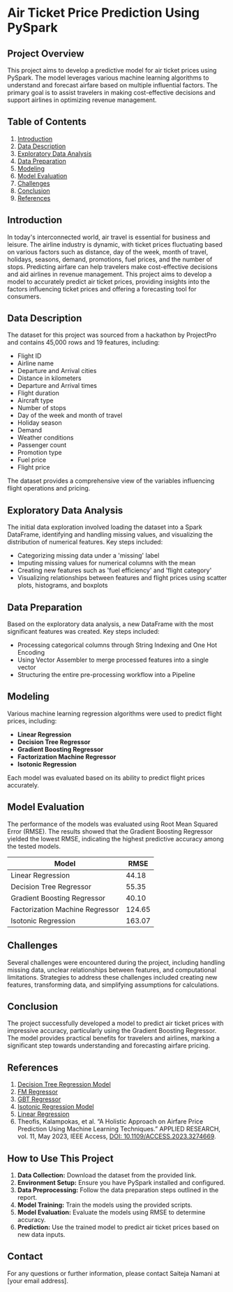# Air Ticket Price Prediction Using PySpark

## Project Overview

This project aims to develop a predictive model for air ticket prices using PySpark. The model leverages various machine learning algorithms to understand and forecast airfare based on multiple influential factors. The primary goal is to assist travelers in making cost-effective decisions and support airlines in optimizing revenue management.

## Table of Contents

1. [Introduction](#introduction)
2. [Data Description](#data-description)
3. [Exploratory Data Analysis](#exploratory-data-analysis)
4. [Data Preparation](#data-preparation)
5. [Modeling](#modeling)
6. [Model Evaluation](#model-evaluation)
7. [Challenges](#challenges)
8. [Conclusion](#conclusion)
9. [References](#references)

## Introduction

In today's interconnected world, air travel is essential for business and leisure. The airline industry is dynamic, with ticket prices fluctuating based on various factors such as distance, day of the week, month of travel, holidays, seasons, demand, promotions, fuel prices, and the number of stops. Predicting airfare can help travelers make cost-effective decisions and aid airlines in revenue management. This project aims to develop a model to accurately predict air ticket prices, providing insights into the factors influencing ticket prices and offering a forecasting tool for consumers.

## Data Description

The dataset for this project was sourced from a hackathon by ProjectPro and contains 45,000 rows and 19 features, including:
- Flight ID
- Airline name
- Departure and Arrival cities
- Distance in kilometers
- Departure and Arrival times
- Flight duration
- Aircraft type
- Number of stops
- Day of the week and month of travel
- Holiday season
- Demand
- Weather conditions
- Passenger count
- Promotion type
- Fuel price
- Flight price

The dataset provides a comprehensive view of the variables influencing flight operations and pricing.

## Exploratory Data Analysis

The initial data exploration involved loading the dataset into a Spark DataFrame, identifying and handling missing values, and visualizing the distribution of numerical features. Key steps included:
- Categorizing missing data under a 'missing' label
- Imputing missing values for numerical columns with the mean
- Creating new features such as 'fuel efficiency' and 'flight category'
- Visualizing relationships between features and flight prices using scatter plots, histograms, and boxplots

## Data Preparation

Based on the exploratory data analysis, a new DataFrame with the most significant features was created. Key steps included:
- Processing categorical columns through String Indexing and One Hot Encoding
- Using Vector Assembler to merge processed features into a single vector
- Structuring the entire pre-processing workflow into a Pipeline

## Modeling

Various machine learning regression algorithms were used to predict flight prices, including:
- **Linear Regression**
- **Decision Tree Regressor**
- **Gradient Boosting Regressor**
- **Factorization Machine Regressor**
- **Isotonic Regression**

Each model was evaluated based on its ability to predict flight prices accurately.

## Model Evaluation

The performance of the models was evaluated using Root Mean Squared Error (RMSE). The results showed that the Gradient Boosting Regressor yielded the lowest RMSE, indicating the highest predictive accuracy among the tested models.

| Model                        | RMSE           |
|------------------------------|----------------|
| Linear Regression            | 44.18          |
| Decision Tree Regressor      | 55.35          |
| Gradient Boosting Regressor  | 40.10          |
| Factorization Machine Regressor | 124.65       |
| Isotonic Regression          | 163.07         |

## Challenges

Several challenges were encountered during the project, including handling missing data, unclear relationships between features, and computational limitations. Strategies to address these challenges included creating new features, transforming data, and simplifying assumptions for calculations.

## Conclusion

The project successfully developed a model to predict air ticket prices with impressive accuracy, particularly using the Gradient Boosting Regressor. The model provides practical benefits for travelers and airlines, marking a significant step towards understanding and forecasting airfare pricing.

## References

1. [Decision Tree Regression Model](https://spark.apache.org/docs/3.1.3/api/python/reference/api/pyspark.ml.regression.DecisionTreeRegressionModel.html#decisiontreeregressionmodel)
2. [FM Regressor](https://spark.apache.org/docs/3.1.3/api/python/reference/api/pyspark.ml.regression.FMRegressor.html#pyspark.ml.regression.FMRegressor)
3. [GBT Regressor](https://spark.apache.org/docs/3.1.3/api/python/reference/api/pyspark.ml.regression.GBTRegressor.html#pyspark.ml.regression.GBTRegressor)
4. [Isotonic Regression Model](https://spark.apache.org/docs/3.1.3/api/python/reference/api/pyspark.ml.regression.IsotonicRegressionModel.html#pyspark.ml.regression.IsotonicRegressionModel)
5. [Linear Regression](https://spark.apache.org/docs/3.1.3/api/python/reference/api/pyspark.ml.regression.LinearRegression.html#pyspark.ml.regression.LinearRegression)
6. Theofis, Kalampokas, et al. “A Holistic Approach on Airfare Price Prediction Using Machine Learning Techniques.” APPLIED RESEARCH, vol. 11, May 2023, IEEE Access, [DOI: 10.1109/ACCESS.2023.3274669](http://dx.doi.org/10.1109/ACCESS.2023.3274669).

## How to Use This Project

1. **Data Collection:** Download the dataset from the provided link.
2. **Environment Setup:** Ensure you have PySpark installed and configured.
3. **Data Preprocessing:** Follow the data preparation steps outlined in the report.
4. **Model Training:** Train the models using the provided scripts.
5. **Model Evaluation:** Evaluate the models using RMSE to determine accuracy.
6. **Prediction:** Use the trained model to predict air ticket prices based on new data inputs.

## Contact

For any questions or further information, please contact Saiteja Namani at [your email address].
